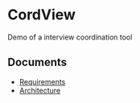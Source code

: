 # CordView
Demo of a interview coordination tool

## Documents

- [Requirements](./requirements.md)
- [Architecture](./architecture.md)
